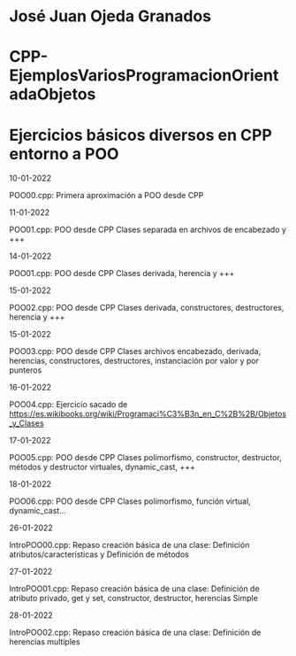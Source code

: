 # José Juan Ojeda Granados
# CPP-EjemplosVariosProgramacionOrientadaObjetos
# Ejercicios básicos diversos en CPP entorno a POO

10-01-2022

POO00.cpp: Primera aproximación a POO desde CPP

11-01-2022

POO01.cpp: POO desde CPP Clases separada en archivos de encabezado y +++

14-01-2022

POO01.cpp: POO desde CPP Clases derivada, herencia y +++

15-01-2022

POO02.cpp: POO desde CPP Clases derivada, constructores, destructores, herencia y +++ 

15-01-2022

POO03.cpp: POO desde CPP Clases archivos encabezado, derivada, herencias, constructores, destructores, instanciación por valor y por punteros

16-01-2022

POO04.cpp: Ejercicio sacado de https://es.wikibooks.org/wiki/Programaci%C3%B3n_en_C%2B%2B/Objetos_y_Clases

17-01-2022

POO05.cpp: POO desde CPP Clases polimorfismo, constructor, destructor, métodos y destructor virtuales, dynamic_cast, +++

18-01-2022

POO06.cpp: POO desde CPP Clases polimorfismo, función virtual, dynamic_cast...

26-01-2022

IntroPOO00.cpp: Repaso creación básica de una clase: Definición atributos/características y Definición de métodos

27-01-2022

IntroPOO01.cpp: Repaso creación básica de una clase: Definición de atributo privado, get y set, constructor, destructor, herencias Simple 

28-01-2022

IntroPOO02.cpp: Repaso creación básica de una clase: Definición de herencias multiples 
